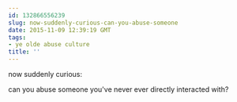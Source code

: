 ```yaml
---
id: 132866556239
slug: now-suddenly-curious-can-you-abuse-someone
date: 2015-11-09 12:39:19 GMT
tags:
- ye olde abuse culture
title: ''
---
```

now suddenly curious:

can you abuse someone you've never ever directly interacted with?

